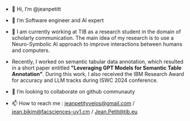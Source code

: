 - 👋 Hi, I’m @jeanpetitt
- 👀 I’m Software engineer and AI expert
- 🌱 I am currently working at TIB as a research student in the domain of scholarly communication. The main idea of my research is to use a Neuro-Symbolic AI approach to improve interactions between humans and computers.

- Recently, I worked on semantic tabular data annotation, which resulted in a short paper entitled <strong>"Leveraging GPT Models for Semantic Table Annotation"</strong>. During this work, I also received the IBM Research Award for accuracy and LLM tracks during ISWC 2024 conference.
- 💞️ I’m looking to collaborate on github communauty
- 📫 How to reach me : jeanpetityvelos@gmail.com / jean.bikim@facsciences-uy1.cm / Jean.Petit@tib.eu

<!---
jeanpetitt/jeanpetitt is a ✨ special ✨ repository because its `README.md` (this file) appears on your GitHub profile.
You can click the Preview link to take a look at your changes.
--->
